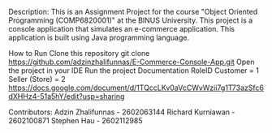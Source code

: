 Description:
This is an Assignment Project for the course "Object Oriented Programming (COMP6820001)" at the BINUS University. This project is a console application that simulates an e-commerce application. This application is built using Java programming language.


How to Run
Clone this repository
git clone https://github.com/adzinzhalifunnas/E-Commerce-Console-App.git
Open the project in your IDE
Run the project
Documentation
RoleID
Customer = 1
Seller (Store) = 2
https://docs.google.com/document/d/1TQccLKv0aVcCWvWzii7g1T73azSfc6dXHHz4-51a5hY/edit?usp=sharing

Contributors:
Adzin Zhalifunnas - 2602063144
Richard Kurniawan - 2602100871
Stephen Hau - 2602112985
